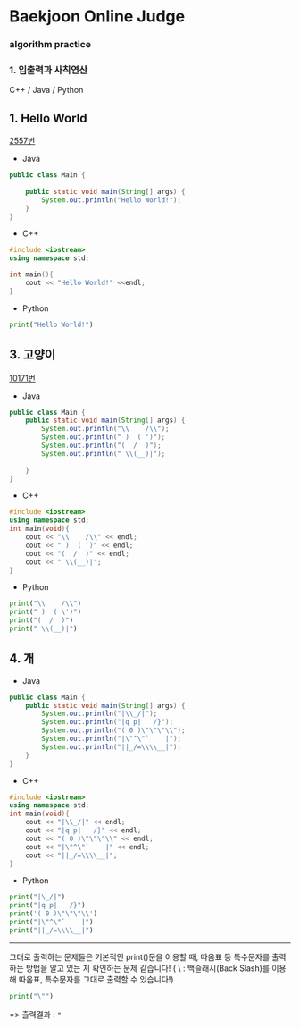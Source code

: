 # Baekjoon Online Judge

### algorithm practice

### 1. 입출력과 사칙연산

C++ / Java / Python
<br>

## 1. Hello World 
[2557번](https://www.acmicpc.net/problem/2557)

- Java
~~~~java
public class Main {
 
    public static void main(String[] args) {
        System.out.println("Hello World!");
    }
}
~~~~

- C++
~~~~cpp
#include <iostream>
using namespace std;

int main(){
    cout << "Hello World!" <<endl;
}
~~~~

- Python
~~~~python
print("Hello World!")
~~~~

## 3. 고양이 
[10171번](https://www.acmicpc.net/problem/10171)

- Java
~~~~java
public class Main {
    public static void main(String[] args) {
        System.out.println("\\    /\\");
        System.out.println(" )  ( ')");
        System.out.println("(  /  )");
        System.out.println(" \\(__)|");
        
    }
}
~~~~

- C++
~~~~cpp
#include <iostream>
using namespace std;
int main(void){
    cout << "\\    /\\" << endl;
    cout << " )  ( ')" << endl;
    cout << "(  /  )" << endl;
    cout << " \\(__)|";
}
~~~~

- Python
~~~~python
print("\\    /\\")
print(" )  ( \')")
print("(  /  )")
print(" \\(__)|")
~~~~

## 4. 개
- Java
~~~~java
public class Main {
    public static void main(String[] args) {
        System.out.println("|\\_/|");
        System.out.println("|q p|   /}");
        System.out.println("( 0 )\"\"\"\\");
        System.out.println("|\"^\"`    |");
        System.out.println("||_/=\\\\__|");
    }
}
~~~~

- C++
~~~~cpp
#include <iostream>
using namespace std;
int main(void){
    cout << "|\\_/|" << endl;
    cout << "|q p|   /}" << endl;
    cout << "( 0 )\"\"\"\\" << endl;
    cout << "|\"^\"`    |" << endl;
    cout << "||_/=\\\\__|";
}
~~~~

- Python
~~~~python
print("|\_/|")
print("|q p|   /}")
print('( 0 )\"\"\"\\')
print("|\"^\"`    |")
print("||_/=\\\\__|")
~~~~




---
그대로 출력하는 문제들은 기본적인 print()문을 이용할 때, 따옴표 등 특수문자를 출력하는 방법을 알고 있는 지 확인하는 문제 같습니다!
( \ : 백슬래시(Back Slash)를 이용해 따옴표, 특수문자를 그대로 출력할 수 있습니다!)  
```python
print("\"")
``` 
=> 출력결과 : `"`
